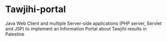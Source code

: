 # Tawjihi-portal
 Java Web Client and multiple Server-side applications (PHP server, Servlet and JSP) to implement an Information Portal about Tawjihi results in Palestine
